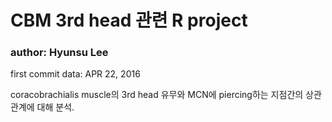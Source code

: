 # CBM 3rd head 관련 R project
### author: Hyunsu Lee
first commit data: APR 22, 2016

coracobrachialis muscle의 3rd head 유무와 MCN에 piercing하는 지점간의 상관관계에 대해 분석. 
